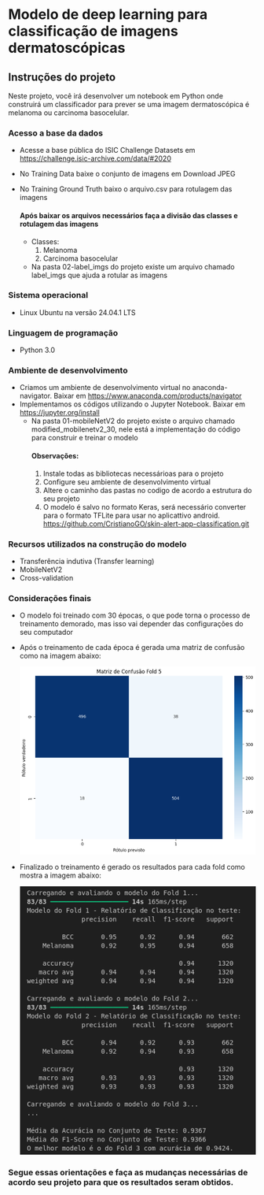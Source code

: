 # Modelo de deep learning para classificação de imagens dermatoscópicas

## Instruções do projeto

Neste projeto, você irá desenvolver um notebook em Python onde construirá um classificador para prever se uma imagem dermatoscópica é melanoma ou carcinoma basocelular.

### Acesso a base da dados

* Acesse a base pública do ISIC Challenge Datasets em https://challenge.isic-archive.com/data/#2020
* No Training Data baixe o conjunto de imagens em Download JPEG
* No 	Training Ground Truth baixo o arquivo.csv para rotulagem das imagens
  
  #### Após baixar os arquivos necessários faça a divisão das classes e rotulagem das imagens
  * Classes:
    1. Melanoma
    2. Carcinoma basocelular
  * Na pasta 02-label_imgs do projeto existe um arquivo chamado label_imgs que ajuda a rotular as imagens
 
### Sistema operacional

* Linux Ubuntu na versão 24.04.1 LTS
 
### Linguagem de programação 

* Python 3.0

### Ambiente de desenvolvimento

* Criamos um ambiente de desenvolvimento virtual no anaconda-navigator. Baixar em https://www.anaconda.com/products/navigator
* Implementamos os códigos utilizando o Jupyter Notebook. Baixar em https://jupyter.org/install
  * Na pasta 01-mobileNetV2 do projeto existe o arquivo chamado modified_mobilenetv2_30, nele está a implementação do código para construir e treinar o modelo
    #### Observações:
    1. Instale todas as bibliotecas necessárioas para o projeto
    2. Configure seu ambiente de desenvolvimento virtual
    3. Altere o caminho das pastas no codigo de acordo a estrutura do seu projeto
    4. O modelo é salvo no formato Keras, será necessário converter para o formato TFLite para usar no aplicattivo android. https://github.com/CristianoGO/skin-alert-app-classification.git
   
### Recursos utilizados na construção do modelo

* Transferência indutiva (Transfer learning)
* MobileNetV2
* Cross-validation

### Considerações finais

* O modelo foi treinado com 30 épocas, o que pode torna o processo de treinamento demorado, mas isso vai depender das configurações do seu computador
* Após o treinamento de cada época é gerada uma matriz de confusão como na imagem abaixo:
  
  ![Matriz de confusão para cada fold](https://github.com/CristianoGO/model-deep-learning-classified/blob/main/coding/01-mobileNetV2/fold_30/Screenshot%20from%202024-09-21%2015-20-55.png)

* Finalizado o treinamento é gerado os resultados para cada fold como mostra a imagem abaixo:

  ![Resultados do treinamento do modelo para cada fold](https://github.com/CristianoGO/model-deep-learning-classified/blob/main/coding/01-mobileNetV2/fold_30/Screenshot%20from%202024-09-21%2015-21-19.png)

### Segue essas orientações e faça as mudanças necessárias de acordo seu projeto para que os resultados seram obtidos.
